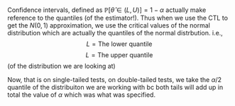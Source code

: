 Confidence intervals, defined as $\mathbb{P}[\hat{\theta}\in(L,U)]=1-\alpha$ actually make reference to the quantiles (of the estimator!). Thus when we use the CTL to get the $N(0,1)$ approximation, we use the critical values of the normal distribution which are actually the quantiles of the normal distrbution. i.e.,
$$L=\text{The lower quantile }$$
$$L=\text{The upper quantile }$$
(of the distribution we are looking at)

Now, that is on single-tailed tests, on double-tailed tests, we take the $\alpha/2$ quantile of the distribuiton we are working with bc both tails will add up in total the value of $\alpha$ which was what was specified.